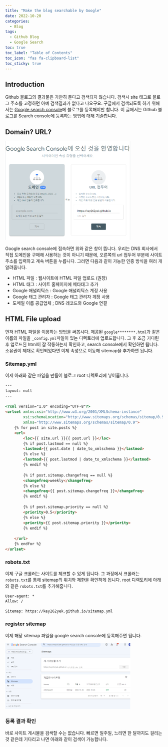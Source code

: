 ```yaml
---
title: "Make the blog searchable by Google"
date: 2022-10-20
categories:
  - Blog
tags:
  - Github Blog
  - Google Search
toc: true
toc_label: "Table of Contents"
toc_icon: "fas fa-clipboard-list"
toc_sticky: true
---
```


## Introduction
Github 블로그의 결과물은 가만히 둔다고 검색되지 않습니다. 
검색시 site 태그로 블로그 주소를 고정하면 아예 검색결과가 없다고 나오구요.
구글에서 검색되도록 하기 위해서는 [Google search console]("https://search.google.com/u/0/search-console/welcome?utm_source=wmx&utm_medium=deprecation-pane&utm_content=home")에 블로그를 등록해야만 합니다. 
이 글에서는 Github 블로그를 Search console에 등록하는 방법에 대해 기술합니다.

## Domain? URL?
<img src="../assets/images/google_search_console.PNG" alt="Goggle search console" width="400"/>

Google search console에 접속하면 위와 같은 창이 뜹니다. 
우리는 DNS 회사에서 직접 도메인을 구매해 사용하는 것이 아니기 때문에, 오른쪽의 url 접두어 부분에 사이트 주소를 입력하고 계속 버튼을 누릅니다. 
그러면 다음과 같이 가능한 인증 방식을 여러 개 알려줍니다.

- HTML 파일 : 웹사이트에 HTML 파일 업로드 (권장)
- HTML 태그 : 사이트 홈페이지에 메타태그 추가
- Google 애널리틱스 : Google 애널리틱스 계정 사용
- Google 태그 관리자 : Google 태그 관리자 계정 사용
- 도메일 이름 공급업체 ; DNS 레코드와 Google 연결

## HTML File upload
먼저 HTML 파일을 이용하는 방법을 써봅시다. 
제공된 `google********.html`과 같은 이름의 파일을 `_config.yml`파일이 있는 디렉토리에 업로드합니다. 
그 후 조금 기다린 후 업로드된 html이 잘 작동하는지 확인하고, search console에서 확인하면 됩니다.
소유권이 제대로 확인되었다면 이제 속성으로 이동해 sitemap을 추가하면 됩니다.

### Sitemap.yml
이제 아래와 같은 파일을 만들어 블로그 root 디렉토리에 넣어줍니다. 

```html
---
layout: null
---

<?xml version="1.0" encoding="UTF-8"?>
<urlset xmlns:xsi="http://www.w3.org/2001/XMLSchema-instance"
        xsi:schemaLocation="http://www.sitemaps.org/schemas/sitemap/0.9 http://www.sitemaps.org/schemas/sitemap/0.9/sitemap.xsd"
        xmlns="http://www.sitemaps.org/schemas/sitemap/0.9">
    {% for post in site.posts %}
    <url>
        <loc>{{ site.url }}{{ post.url }}</loc>
        {% if post.lastmod == null %}
        <lastmod>{{ post.date | date_to_xmlschema }}</lastmod>
        {% else %}
        <lastmod>{{ post.lastmod | date_to_xmlschema }}</lastmod>
        {% endif %}

        {% if post.sitemap.changefreq == null %}
        <changefreq>weekly</changefreq>
        {% else %}
        <changefreq>{{ post.sitemap.changefreq }}</changefreq>
        {% endif %}

        {% if post.sitemap.priority == null %}
        <priority>0.5</priority>
        {% else %}
        <priority>{{ post.sitemap.priority }}</priority>
        {% endif %}

    </url>
    {% endfor %}
</urlset>
```

### robots.txt
이제 구글 크롤러는 사이트를 체크할 수 있게 됩니다. 
그 과정에서 크롤러는 `robots.txt`를 통해 sitemap의 위치와 제한을 확인하게 됩니다. 
root 디렉토리에 아래와 같은 `robots.txt`를 추가해줍니다.

```
User-agent: *
Allow: /

Sitemap: https://key262yek.github.io/sitemap.yml
```

### register sitemap
이제 해당 sitemap 파일을 google search console에 등록해주면 됩니다. 

<img src="../assets/images/add_sitemap.PNG" alt="Sitemap" width="400"/>

### 등록 결과 확인
바로 사이트 게시물을 검색할 수는 없습니다. 빠르면 일주일, 느리면 한 달까지도 걸리는 것 같은데 기다리고 나면 아래와 같이 검색이 가능합니다. 
